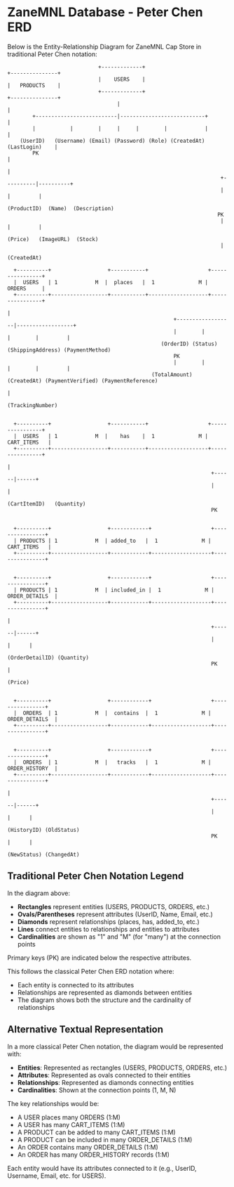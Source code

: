# ZaneMNL Database - Peter Chen ERD

Below is the Entity-Relationship Diagram for ZaneMNL Cap Store in traditional Peter Chen notation:

```
                             +-------------+                            +---------------+
                             |    USERS    |                            |   PRODUCTS    |
                             +-------------+                            +---------------+
                                   |                                           |
        +--------------------------|---------------------------+               |
        |           |        |     |     |        |            |               |
    (UserID)   (Username) (Email) (Password) (Role) (CreatedAt) (LastLogin)    |
        PK                                                                     |
                                                                               |
                                                                    +----------|----------+
                                                                    |          |         |
                                                               (ProductID)  (Name)  (Description)
                                                                   PK
                                                                    |          |         |
                                                                (Price)   (ImageURL)  (Stock)
                                                                    |
                                                              (CreatedAt)

  +----------+                  +-----------+                   +----------------+
  |  USERS   | 1            M  |  places   |  1              M |     ORDERS     |
  +----------+------------------+-----------+-------------------+----------------+
                                                                        |
                                                     +------------------|------------------+
                                                     |        |         |        |         |
                                                 (OrderID) (Status) (ShippingAddress) (PaymentMethod)
                                                     PK
                                                     |        |         |        |         |
                                              (TotalAmount) (CreatedAt) (PaymentVerified) (PaymentReference)
                                                                                           |
                                                                                    (TrackingNumber)


  +----------+                  +-----------+                   +----------------+
  |  USERS   | 1            M  |    has    |  1              M |   CART_ITEMS   |
  +----------+------------------+-----------+-------------------+----------------+
                                                                        |
                                                                 +------|------+
                                                                 |             |
                                                            (CartItemID)   (Quantity)
                                                                 PK


  +----------+                  +------------+                   +----------------+
  | PRODUCTS | 1            M  | added_to   |  1              M |   CART_ITEMS   |
  +----------+------------------+------------+-------------------+----------------+


  +----------+                  +------------+                   +----------------+
  | PRODUCTS | 1            M  | included_in |  1              M | ORDER_DETAILS  |
  +----------+------------------+------------+-------------------+----------------+
                                                                        |
                                                                 +------|------+
                                                                 |      |      |
                                                           (OrderDetailID) (Quantity)
                                                                 PK      |
                                                                      (Price)


  +----------+                  +------------+                   +----------------+
  |  ORDERS  | 1            M  |  contains  |  1              M | ORDER_DETAILS  |
  +----------+------------------+------------+-------------------+----------------+


  +----------+                  +------------+                   +----------------+
  |  ORDERS  | 1            M  |   tracks   |  1              M | ORDER_HISTORY  |
  +----------+------------------+------------+-------------------+----------------+
                                                                        |
                                                                 +------|------+
                                                                 |      |      |
                                                              (HistoryID) (OldStatus)
                                                                 PK      |      |
                                                                      (NewStatus) (ChangedAt)
```

## Traditional Peter Chen Notation Legend

In the diagram above:
- **Rectangles** represent entities (USERS, PRODUCTS, ORDERS, etc.)
- **Ovals/Parentheses** represent attributes (UserID, Name, Email, etc.)
- **Diamonds** represent relationships (places, has, added_to, etc.)
- **Lines** connect entities to relationships and entities to attributes
- **Cardinalities** are shown as "1" and "M" (for "many") at the connection points

Primary keys (PK) are indicated below the respective attributes.

This follows the classical Peter Chen ERD notation where:
- Each entity is connected to its attributes
- Relationships are represented as diamonds between entities
- The diagram shows both the structure and the cardinality of relationships

## Alternative Textual Representation

In a more classical Peter Chen notation, the diagram would be represented with:

- **Entities**: Represented as rectangles (USERS, PRODUCTS, ORDERS, etc.)
- **Attributes**: Represented as ovals connected to their entities
- **Relationships**: Represented as diamonds connecting entities
- **Cardinalities**: Shown at the connection points (1, M, N)

The key relationships would be:
- A USER places many ORDERS (1:M)
- A USER has many CART_ITEMS (1:M)
- A PRODUCT can be added to many CART_ITEMS (1:M)
- A PRODUCT can be included in many ORDER_DETAILS (1:M)
- An ORDER contains many ORDER_DETAILS (1:M)
- An ORDER has many ORDER_HISTORY records (1:M)

Each entity would have its attributes connected to it (e.g., UserID, Username, Email, etc. for USERS). 